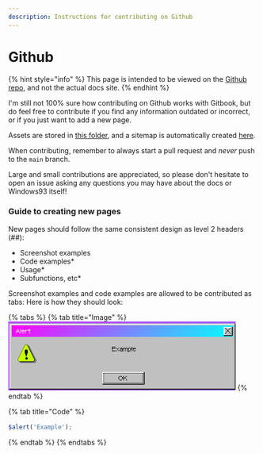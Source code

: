 ```yaml
---
description: Instructions for contributing on Github
---
```


# Github

{% hint style="info" %}
This page is intended to be viewed on the [Github repo](https://github.com/its-pablo/windows93-docs), and not the actual docs site.
{% endhint %}

I'm still not 100% sure how contributing on Github works with Gitbook, but do feel free to contribute if you find any information outdated or incorrect, or if you just want to add a new page.

Assets are stored in [this folder](https://github.com/its-pablo/windows93-docs/tree/main/.gitbook/assets), and a sitemap is automatically created [here](../SUMMARY.md).

When contributing, remember to always start a pull request and _never_ push to the `main` branch.

Large and small contributions are appreciated, so please don't hesitate to open an issue asking any questions you may have about the docs or Windows93 itself!

### Guide to creating new pages

New pages should follow the same consistent design as level 2 headers (##):

* Screenshot examples
* Code examples\*
* Usage\*
* Subfunctions, etc\*

Screenshot examples and code examples are allowed to be contributed as tabs: Here is how they should look:

{% tabs %}
{% tab title="Image" %}
![Screenshot example](../.gitbook/assets/image.png)
{% endtab %}

{% tab title="Code" %}
```javascript
$alert('Example');
```
{% endtab %}
{% endtabs %}

